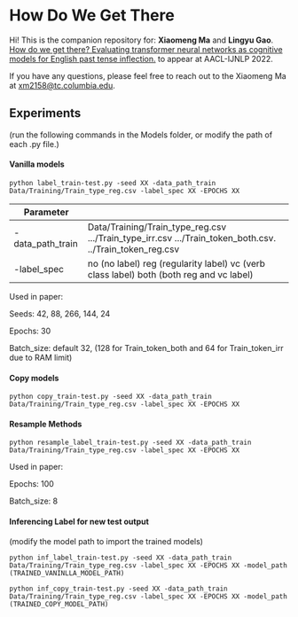 # How Do We Get There

Hi! This is the companion repository for:
**Xiaomeng Ma** and **Lingyu Gao**. [How do we get there? Evaluating transformer neural networks as cognitive models for English past tense inflection.](https://xiaomeng-ma.github.io/English_Past_Tense_AACL.pdf) to appear at AACL-IJNLP 2022.

If you have any questions, please feel free to reach out to the Xiaomeng Ma at xm2158@tc.columbia.edu. 

## Experiments

(run the following commands in the Models folder, or modify the path of each .py file.)

#### Vanilla models

`python label_train-test.py -seed XX -data_path_train Data/Training/Train_type_reg.csv -label_spec XX -EPOCHS XX 
`

| Parameter        |                                                                                                          |
|------------------|----------------------------------------------------------------------------------------------------------|
| -data_path_train | Data/Training/Train_type_reg.csv .../Train_type_irr.csv .../Train_token_both.csv. ../Train_token_reg.csv |
| -label_spec      | no (no label) reg (regularity label) vc (verb class label) both (both reg and vc label)                  |


Used in paper:

Seeds: 42, 88, 266, 144, 24

Epochs: 30

Batch_size: default 32, (128 for Train_token_both and 64 for Train_token_irr due to RAM limit)

#### Copy models

`python copy_train-test.py -seed XX -data_path_train Data/Training/Train_type_reg.csv -label_spec XX -EPOCHS XX 
`

#### Resample Methods

`python resample_label_train-test.py -seed XX -data_path_train Data/Training/Train_type_reg.csv -label_spec XX -EPOCHS XX 
`

Used in paper:

Epochs: 100

Batch_size: 8

#### Inferencing Label for new test output

(modify the model path to import the trained models)

`python inf_label_train-test.py -seed XX -data_path_train Data/Training/Train_type_reg.csv -label_spec XX -EPOCHS XX -model_path (TRAINED_VANINLLA_MODEL_PATH)
`

`python inf_copy_train-test.py -seed XX -data_path_train Data/Training/Train_type_reg.csv -label_spec XX -EPOCHS XX -model_path (TRAINED_COPY_MODEL_PATH)
`

